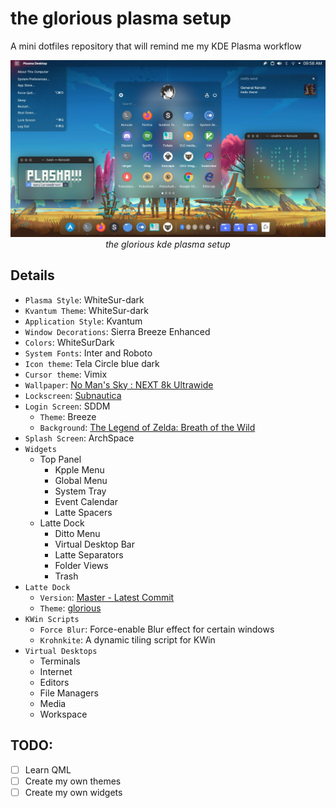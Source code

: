 # the glorious plasma setup
A mini dotfiles repository that will remind me my KDE Plasma workflow

<p align="center"><img alt="the glorious kde plasma setup" src="glorious.webp"/><br/><i>the glorious kde plasma setup</i></p>

## Details

+ `Plasma Style`: WhiteSur-dark
+ `Kvantum Theme`: WhiteSur-dark
+ `Application Style`: Kvantum
+ `Window Decorations`: Sierra Breeze Enhanced
+ `Colors`: WhiteSurDark
+ `System Fonts`: Inter and Roboto
+ `Icon theme`: Tela Circle blue dark
+ `Cursor theme`: Vimix
+ `Wallpaper`: [No Man's Sky : NEXT 8k Ultrawide](https://wall.alphacoders.com/big.php?i=921802)
+ `Lockscreen`: [Subnautica](https://wall.alphacoders.com/big.php?i=988615)
+ `Login Screen`: SDDM
	- `Theme`: Breeze
	- `Background`: [The Legend of Zelda: Breath of the Wild](https://wall.alphacoders.com/big.php?i=805656)
+ `Splash Screen`: ArchSpace
+ `Widgets`
	- Top Panel
		- Kpple Menu
		- Global Menu
		- System Tray
		- Event Calendar
		- Latte Spacers
	- Latte Dock
		- Ditto Menu
		- Virtual Desktop Bar
		- Latte Separators
		- Folder Views
		- Trash
+ `Latte Dock`
	- `Version`: [Master - Latest Commit](https://github.com/KDE/latte-dock)
	- `Theme`: [glorious](https://github.com/manilarome/the-glorious-plasma-setup/blob/master/glorious.layout.latte)
+ `KWin Scripts`
	- `Force Blur`: Force-enable Blur effect for certain windows
	- `Krohnkite`: A dynamic tiling script for KWin
+ `Virtual Desktops`
	- Terminals
	- Internet
	- Editors
	- File Managers
	- Media
	- Workspace

## TODO:

- [ ] Learn QML
- [ ] Create my own themes
- [ ] Create my own widgets

